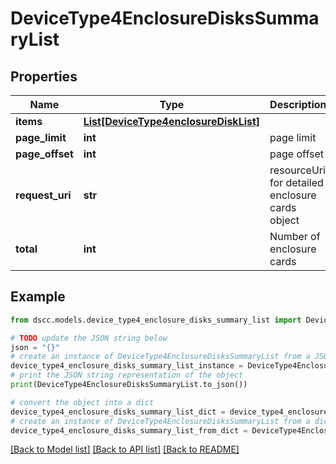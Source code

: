 # DeviceType4EnclosureDisksSummaryList


## Properties

Name | Type | Description | Notes
------------ | ------------- | ------------- | -------------
**items** | [**List[DeviceType4enclosureDiskList]**](DeviceType4enclosureDiskList.md) |  | [optional] 
**page_limit** | **int** | page limit | [optional] 
**page_offset** | **int** | page offset | [optional] 
**request_uri** | **str** | resourceUri for detailed enclosure cards object | [optional] 
**total** | **int** | Number of enclosure cards | [optional] 

## Example

```python
from dscc.models.device_type4_enclosure_disks_summary_list import DeviceType4EnclosureDisksSummaryList

# TODO update the JSON string below
json = "{}"
# create an instance of DeviceType4EnclosureDisksSummaryList from a JSON string
device_type4_enclosure_disks_summary_list_instance = DeviceType4EnclosureDisksSummaryList.from_json(json)
# print the JSON string representation of the object
print(DeviceType4EnclosureDisksSummaryList.to_json())

# convert the object into a dict
device_type4_enclosure_disks_summary_list_dict = device_type4_enclosure_disks_summary_list_instance.to_dict()
# create an instance of DeviceType4EnclosureDisksSummaryList from a dict
device_type4_enclosure_disks_summary_list_from_dict = DeviceType4EnclosureDisksSummaryList.from_dict(device_type4_enclosure_disks_summary_list_dict)
```
[[Back to Model list]](../README.md#documentation-for-models) [[Back to API list]](../README.md#documentation-for-api-endpoints) [[Back to README]](../README.md)


